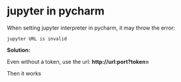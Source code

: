 # jupyter in pycharm


When setting jupyter interpreter in pycharm, it may throw the error:

```
jupyter URL is invalid
```

**Solution:**

Even without a token, use the url: **http://url:port?token=**

Then it works

